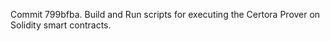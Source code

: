 Commit 799bfba.                    Build and Run scripts for executing the Certora Prover on Solidity smart contracts.